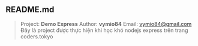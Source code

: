 ## README.md

> Project: **Demo Express**
> Author: **vymio84**
> Email: vymio84@gmail.com
> Đây là project được thực hiện khi học khó nodejs express trên trang coders.tokyo
